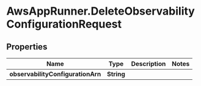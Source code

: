 # AwsAppRunner.DeleteObservabilityConfigurationRequest

## Properties

Name | Type | Description | Notes
------------ | ------------- | ------------- | -------------
**observabilityConfigurationArn** | **String** |  | 


